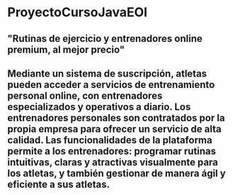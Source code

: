 # ProyectoCursoJavaEOI
## "Rutinas de ejercicio y entrenadores online premium, al mejor precio"


## Mediante un sistema de suscripción, atletas pueden acceder a servicios de entrenamiento personal online, con entrenadores especializados y operativos a diario. Los entrenadores personales son contratados por la propia empresa para ofrecer un servicio de alta calidad. Las funcionalidades de la plataforma permite a los entrenadores: programar rutinas intuitivas, claras y atractivas visualmente para los atletas, y también gestionar de manera ágil y eficiente a sus atletas.
